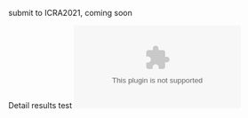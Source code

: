 submit to ICRA2021, coming soon

Detail results
test
![image](https://github.com/syywh/RRPR/blob/main/results/office-1-5.eps)
